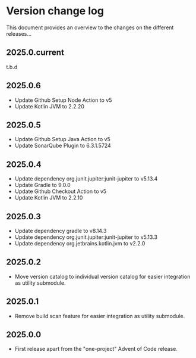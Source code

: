 # Version change log
This document provides an overview to the changes on the different releases...

## 2025.0.current
t.b.d

## 2025.0.6
* Update Github Setup Node Action to v5
* Update Kotlin JVM to 2.2.20

## 2025.0.5
* Update Github Setup Java Action to v5
* Update SonarQube Plugin to 6.3.1.5724

## 2025.0.4
* Update dependency org.junit.jupiter:junit-jupiter to v5.13.4
* Update Gradle to 9.0.0
* Update Github Checkout Action to v5
* Update Kotlin JVM to 2.2.10

## 2025.0.3
* Update dependency gradle to v8.14.3
* Update dependency org.junit.jupiter:junit-jupiter to v5.13.3
* Update dependency org.jetbrains.kotlin.jvm to v2.2.0

## 2025.0.2
* Move version catalog to individual version catalog for easier integration as utility submodule.

## 2025.0.1
* Remove build scan feature for easier integration as utility submodule.

## 2025.0.0
* First release apart from the "one-project" Advent of Code release.





